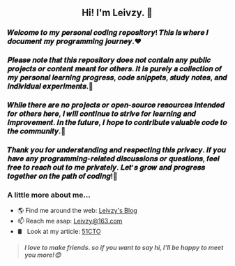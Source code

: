 <h2 align="center">Hi! I'm Leivzy. 👋</h2>

### 𝑾𝒆𝒍𝒄𝒐𝒎𝒆 𝒕𝒐 𝒎𝒚 𝒑𝒆𝒓𝒔𝒐𝒏𝒂𝒍 𝒄𝒐𝒅𝒊𝒏𝒈 𝒓𝒆𝒑𝒐𝒔𝒊𝒕𝒐𝒓𝒚! 𝑻𝒉𝒊𝒔 𝒊𝒔 𝒘𝒉𝒆𝒓𝒆 𝑰 𝒅𝒐𝒄𝒖𝒎𝒆𝒏𝒕 𝒎𝒚 𝒑𝒓𝒐𝒈𝒓𝒂𝒎𝒎𝒊𝒏𝒈 𝒋𝒐𝒖𝒓𝒏𝒆𝒚.:heart: 

### 𝑷𝒍𝒆𝒂𝒔𝒆 𝒏𝒐𝒕𝒆 𝒕𝒉𝒂𝒕 𝒕𝒉𝒊𝒔 𝒓𝒆𝒑𝒐𝒔𝒊𝒕𝒐𝒓𝒚 𝒅𝒐𝒆𝒔 𝒏𝒐𝒕 𝒄𝒐𝒏𝒕𝒂𝒊𝒏 𝒂𝒏𝒚 𝒑𝒖𝒃𝒍𝒊𝒄 𝒑𝒓𝒐𝒋𝒆𝒄𝒕𝒔 𝒐𝒓 𝒄𝒐𝒏𝒕𝒆𝒏𝒕 𝒎𝒆𝒂𝒏𝒕 𝒇𝒐𝒓 𝒐𝒕𝒉𝒆𝒓𝒔. 𝑰𝒕 𝒊𝒔 𝒑𝒖𝒓𝒆𝒍𝒚 𝒂 𝒄𝒐𝒍𝒍𝒆𝒄𝒕𝒊𝒐𝒏 𝒐𝒇 𝒎𝒚 𝒑𝒆𝒓𝒔𝒐𝒏𝒂𝒍 𝒍𝒆𝒂𝒓𝒏𝒊𝒏𝒈 𝒑𝒓𝒐𝒈𝒓𝒆𝒔𝒔, 𝒄𝒐𝒅𝒆 𝒔𝒏𝒊𝒑𝒑𝒆𝒕𝒔, 𝒔𝒕𝒖𝒅𝒚 𝒏𝒐𝒕𝒆𝒔, 𝒂𝒏𝒅 𝒊𝒏𝒅𝒊𝒗𝒊𝒅𝒖𝒂𝒍 𝒆𝒙𝒑𝒆𝒓𝒊𝒎𝒆𝒏𝒕𝒔.:gift:

### 𝑾𝒉𝒊𝒍𝒆 𝒕𝒉𝒆𝒓𝒆 𝒂𝒓𝒆 𝒏𝒐 𝒑𝒓𝒐𝒋𝒆𝒄𝒕𝒔 𝒐𝒓 𝒐𝒑𝒆𝒏-𝒔𝒐𝒖𝒓𝒄𝒆 𝒓𝒆𝒔𝒐𝒖𝒓𝒄𝒆𝒔 𝒊𝒏𝒕𝒆𝒏𝒅𝒆𝒅 𝒇𝒐𝒓 𝒐𝒕𝒉𝒆𝒓𝒔 𝒉𝒆𝒓𝒆, 𝑰 𝒘𝒊𝒍𝒍 𝒄𝒐𝒏𝒕𝒊𝒏𝒖𝒆 𝒕𝒐 𝒔𝒕𝒓𝒊𝒗𝒆 𝒇𝒐𝒓 𝒍𝒆𝒂𝒓𝒏𝒊𝒏𝒈 𝒂𝒏𝒅 𝒊𝒎𝒑𝒓𝒐𝒗𝒆𝒎𝒆𝒏𝒕. 𝑰𝒏 𝒕𝒉𝒆 𝒇𝒖𝒕𝒖𝒓𝒆, 𝑰 𝒉𝒐𝒑𝒆 𝒕𝒐 𝒄𝒐𝒏𝒕𝒓𝒊𝒃𝒖𝒕𝒆 𝒗𝒂𝒍𝒖𝒂𝒃𝒍𝒆 𝒄𝒐𝒅𝒆 𝒕𝒐 𝒕𝒉𝒆 𝒄𝒐𝒎𝒎𝒖𝒏𝒊𝒕𝒚.:apple:

### 𝑻𝒉𝒂𝒏𝒌 𝒚𝒐𝒖 𝒇𝒐𝒓 𝒖𝒏𝒅𝒆𝒓𝒔𝒕𝒂𝒏𝒅𝒊𝒏𝒈 𝒂𝒏𝒅 𝒓𝒆𝒔𝒑𝒆𝒄𝒕𝒊𝒏𝒈 𝒕𝒉𝒊𝒔 𝒑𝒓𝒊𝒗𝒂𝒄𝒚. 𝑰𝒇 𝒚𝒐𝒖 𝒉𝒂𝒗𝒆 𝒂𝒏𝒚 𝒑𝒓𝒐𝒈𝒓𝒂𝒎𝒎𝒊𝒏𝒈-𝒓𝒆𝒍𝒂𝒕𝒆𝒅 𝒅𝒊𝒔𝒄𝒖𝒔𝒔𝒊𝒐𝒏𝒔 𝒐𝒓 𝒒𝒖𝒆𝒔𝒕𝒊𝒐𝒏𝒔, 𝒇𝒆𝒆𝒍 𝒇𝒓𝒆𝒆 𝒕𝒐 𝒓𝒆𝒂𝒄𝒉 𝒐𝒖𝒕 𝒕𝒐 𝒎𝒆 𝒑𝒓𝒊𝒗𝒂𝒕𝒆𝒍𝒚. 𝑳𝒆𝒕'𝒔 𝒈𝒓𝒐𝒘 𝒂𝒏𝒅 𝒑𝒓𝒐𝒈𝒓𝒆𝒔𝒔 𝒕𝒐𝒈𝒆𝒕𝒉𝒆𝒓 𝒐𝒏 𝒕𝒉𝒆 𝒑𝒂𝒕𝒉 𝒐𝒇 𝒄𝒐𝒅𝒊𝒏𝒈!:cake:


### A little more about me...

- 🌎 Find me around the web: [Leivzy's Blog](https://www.Leivzy.top)
- 📫 Reach me asap: Leivzy@163.com
- 🛢 &#160; Look at my article: [51CTO](https://blog.51cto.com/)


> ***I love to make friends. so if you want to say hi, I'll be happy to meet you more!😊***
